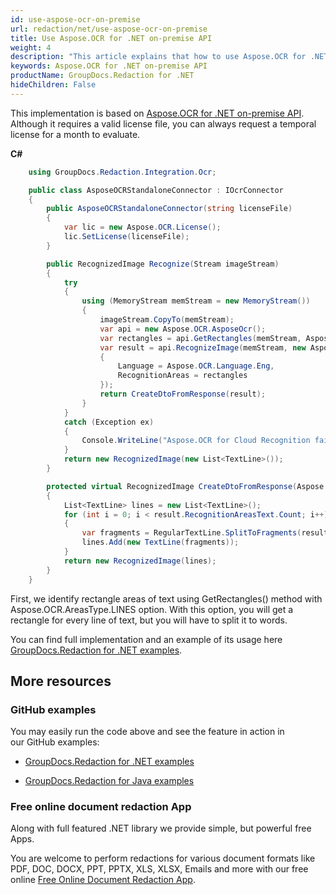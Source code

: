 ```yaml
---
id: use-aspose-ocr-on-premise
url: redaction/net/use-aspose-ocr-on-premise
title: Use Aspose.OCR for .NET on-premise API
weight: 4
description: "This article explains that how to use Aspose.OCR for .NET on-premise API."
keywords: Aspose.OCR for .NET on-premise API
productName: GroupDocs.Redaction for .NET
hideChildren: False
---
```

This implementation is based on [Aspose.OCR for .NET on-premise API](https://products.aspose.com/ocr/net/). Although it requires a valid license file, you can always request a temporal license for a month to evaluate.

**C#**
```csharp
    using GroupDocs.Redaction.Integration.Ocr;

    public class AsposeOCRStandaloneConnector : IOcrConnector
    {
        public AsposeOCRStandaloneConnector(string licenseFile)
        {
            var lic = new Aspose.OCR.License();
            lic.SetLicense(licenseFile);
        }

        public RecognizedImage Recognize(Stream imageStream)
        {
            try
            {
                using (MemoryStream memStream = new MemoryStream())
                {
                    imageStream.CopyTo(memStream);
                    var api = new Aspose.OCR.AsposeOcr();
                    var rectangles = api.GetRectangles(memStream, Aspose.OCR.AreasType.LINES, false);
                    var result = api.RecognizeImage(memStream, new Aspose.OCR.RecognitionSettings()
                    {
                        Language = Aspose.OCR.Language.Eng,
                        RecognitionAreas = rectangles
                    });
                    return CreateDtoFromResponse(result);
                }
            }
            catch (Exception ex)
            {
                Console.WriteLine("Aspose.OCR for Cloud Recognition failed: {0}", ex.ToString());
            }
            return new RecognizedImage(new List<TextLine>());
        }

        protected virtual RecognizedImage CreateDtoFromResponse(Aspose.OCR.RecognitionResult result)
        {
            List<TextLine> lines = new List<TextLine>();
            for (int i = 0; i < result.RecognitionAreasText.Count; i++)
            {
                var fragments = RegularTextLine.SplitToFragments(result.RecognitionAreasText[i].Trim('\r', '\n'), result.RecognitionAreasRectangles[i]);
                lines.Add(new TextLine(fragments));
            }
            return new RecognizedImage(lines);
        }
    }

```

First, we identify rectangle areas of text using GetRectangles() method with Aspose.OCR.AreasType.LINES option. With this option, you will get a rectangle for every line of text, but you will have to split it to words.

You can find full implementation and an example of its usage here [GroupDocs.Redaction for .NET examples](https://github.com/groupdocs-redaction/GroupDocs.Redaction-for-.NET).

## More resources

### GitHub examples

You may easily run the code above and see the feature in action in our GitHub examples:

*   [GroupDocs.Redaction for .NET examples](https://github.com/groupdocs-redaction/GroupDocs.Redaction-for-.NET)
    
*   [GroupDocs.Redaction for Java examples](https://github.com/groupdocs-redaction/GroupDocs.Redaction-for-Java)
    

### Free online document redaction App

Along with full featured .NET library we provide simple, but powerful free Apps.

You are welcome to perform redactions for various document formats like PDF, DOC, DOCX, PPT, PPTX, XLS, XLSX, Emails and more with our free online [Free Online Document Redaction App](https://products.groupdocs.app/redaction).
